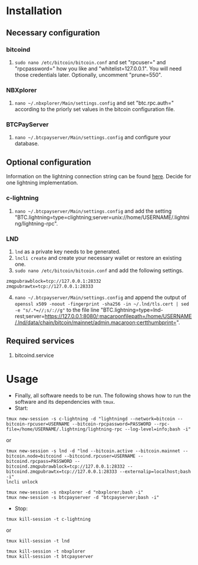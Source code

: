 # Installation
## Necessary configuration
### bitcoind
1. `sudo nano /etc/bitcoin/bitcoin.conf` and set "rpcuser=" and "rpcpassword=" how you like and "whitelist=127.0.0.1". You will need those credentials later. Optionally, uncomment "prune=550".

### NBXplorer
1. `nano ~/.nbxplorer/Main/settings.config` and set "btc.rpc.auth=" according to the priorly set values in the bitcoin configuration file.

### BTCPayServer
1. `nano ~/.btcpayserver/Main/settings.config` and configure your database.

## Optional configuration
Information on the lightning connection string can be found [here](https://github.com/btcpayserver/BTCPayServer.Lightning). Decide for one lightning implementation.

### c-lightning
1. `nano ~/.btcpayserver/Main/settings.config` and add the setting "BTC.lightning=type=clightning;server=unix://home/USERNAME/.lightning/lightning-rpc".

### LND
1. `lnd` as a private key needs to be generated.
2. `lncli create` and create your necessary wallet or restore an existing one.
3. `sudo nano /etc/bitcoin/bitcoin.conf` and add the following settings.
```
zmqpubrawblock=tcp://127.0.0.1:28332
zmqpubrawtx=tcp://127.0.0.1:28333
```
4. `nano ~/.btcpayserver/Main/settings.config` and append the output of `openssl x509 -noout -fingerprint -sha256 -in ~/.lnd/tls.cert | sed -e "s/.*=//;s/://g"` to the file line "BTC.lightning=type=lnd-rest;server=https://127.0.0.1:8080/;macaroonfilepath=/home/USERNAME/.lnd/data/chain/bitcoin/mainnet/admin.macaroon;certthumbprint=".

## Required services
1. bitcoind.service

# Usage
* Finally, all software needs to be run. The following shows how to run the software and its dependencies with `tmux`.
* Start:
```
tmux new-session -s c-lightning -d "lightningd --network=bitcoin --bitcoin-rpcuser=USERNAME --bitcoin-rpcpassword=PASSWORD --rpc-file=/home/USERNAME/.lightning/lightning-rpc --log-level=info;bash -i"
```
or
```
tmux new-session -s lnd -d "lnd --bitcoin.active --bitcoin.mainnet --bitcoin.node=bitcoind --bitcoind.rpcuser=USERNAME --bitcoind.rpcpass=PASSWORD --bitcoind.zmqpubrawblock=tcp://127.0.0.1:28332 --bitcoind.zmqpubrawtx=tcp://127.0.0.1:28333 --externalip=localhost;bash -i"
lncli unlock
```

```
tmux new-session -s nbxplorer -d "nbxplorer;bash -i"
tmux new-session -s btcpayserver -d "btcpayserver;bash -i"
```
* Stop:
```
tmux kill-session -t c-lightning
```
or
```
tmux kill-session -t lnd
```

```
tmux kill-session -t nbxplorer
tmux kill-session -t btcpayserver
```
